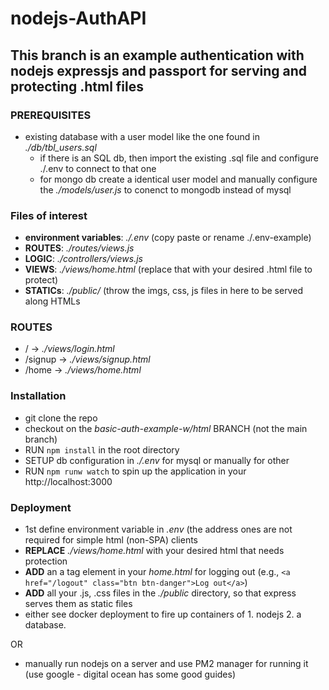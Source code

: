 # nodejs-AuthAPI

## This branch is an example authentication with nodejs expressjs and passport for serving and protecting .html files

### PREREQUISITES

* existing database with a user model like the one found in _./db/tbl_users.sql_
  - if there is an SQL db, then import the existing .sql file and configure ./.env to connect to that one
  - for mongo db create a identical user model and manually configure the _./models/user.js_ to conenct to mongodb instead of mysql

### Files of interest

* **environment variables**: _./.env_ (copy paste or rename ./.env-example)
* **ROUTES**: _./routes/views.js_
* **LOGIC**: _./controllers/views.js_
* **VIEWS**: _./views/home.html_ (replace that with your desired .html file to protect)
* **STATICs**: _./public/_ (throw the imgs, css, js files in here to be served along HTMLs

### ROUTES

* / ->  _./views/login.html_ 
* /signup ->  _./views/signup.html_ 
* /home ->  _./views/home.html_ 

### Installation

* git clone the repo
* checkout on the _basic-auth-example-w/html_ BRANCH (not the main branch)
* RUN `npm install` in the root directory
* SETUP db configuration in _./.env_ for mysql or manually for other
* RUN `npm runw watch` to spin up the application in your http://localhost:3000

### Deployment

* 1st define environment variable in _.env_ (the address ones are not required for simple html (non-SPA) clients
* **REPLACE** _./views/home.html_ with your desired html that needs protection
* **ADD** an a tag element in your _home.html_ for logging out (e.g., `<a href="/logout" class="btn btn-danger">Log out</a>`)
* **ADD** all your .js, .css files in the _./public_ directory, so that express serves them as static files
* either see docker deployment to fire up containers of 1. nodejs 2. a database.    

OR
* manually run nodejs on a server and use PM2 manager for running it (use google - digital ocean has some good guides)

